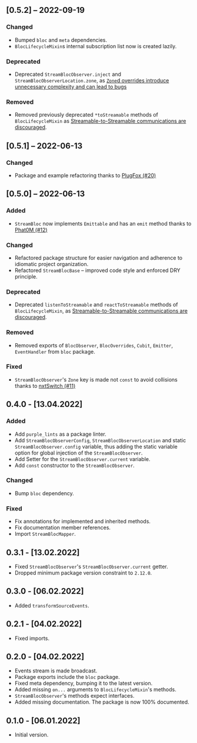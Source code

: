 ## [0.5.2] – 2022-09-19

### Changed
- Bumped `bloc` and `meta` dependencies.
- `BlocLifecycleMixin`s internal subscription list now is created lazily.

### Deprecated
- Deprecated `StreamBlocObserver.inject` and `StreamBlocObserverLocation.zone`, as [`Zone`d overrides introduce unnecessary complexity and can lead to bugs](https://github.com/felangel/bloc/issues/3470)

### Removed
- Removed previously deprecated `*toStreamable` methods of `BlocLifecycleMixin` as [Streamable-to-Streamable communications are discouraged](https://bloclibrary.dev/#/architecture?id=bloc-to-bloc-communication).

## [0.5.1] – 2022-06-13

### Changed
- Package and example refactoring thanks to [PlugFox (#20)](https://github.com/purplenoodlesoop/stream-bloc/pull/20)

## [0.5.0] – 2022-06-13
### Added
- `StreamBloc` now implements `Emittable` and has an `emit` method thanks to [Phat0M (#12)](https://github.com/purplenoodlesoop/stream-bloc/pull/12)

### Changed
- Refactored package structure for easier navigation and adherence to idiomatic project organization.
- Refactored `StreamBlocBase` – improved code style and enforced DRY principle.

### Deprecated
- Deprecated `listenToStreamable` and `reactToStreamable` methods of `BlocLifecycleMixin`, as [Streamable-to-Streamable communications are discouraged](https://bloclibrary.dev/#/architecture?id=bloc-to-bloc-communication).

### Removed
- Removed exports of `BlocObserver`, `BlocOverrides`, `Cubit`, `Emitter`, `EventHandler` from `bloc` package.

### Fixed
- `StreamBlocObserver`'s `Zone` key is made not `const` to avoid collisions thanks to [nxtSwitch (#11)](https://github.com/purplenoodlesoop/stream-bloc/pull/11)

## 0.4.0 - [13.04.2022]

### Added

- Add `purple_lints` as a package linter.
- Add `StreamBlocObserverConfig`, `StreamBlocObserverLocation` and static `StreamBlocObserver.config` variable, thus adding the static variable option for global injection of the `StreamBlocObserver`.
- Add Setter for the `StreamBlocObserver.current` variable.
- Add `const` constructor to the `StreamBlocObserver`.

### Changed

- Bump `bloc` dependency.

### Fixed

- Fix annotations for implemented and inherited methods.
- Fix documentation member references.
- Import `StreamBlocMapper`.

## 0.3.1 - [13.02.2022]

- Fixed `StreamBlocObserver`'s `StreamBlocObserver.current` getter.
- Dropped minimum package version constraint to `2.12.0`.

## 0.3.0 - [06.02.2022]

- Added `transformSourceEvents`.

## 0.2.1 - [04.02.2022]

- Fixed imports.

## 0.2.0 - [04.02.2022]

- Events stream is made broadcast.
- Package exports include the `bloc` package.
- Fixed meta dependency, bumping it to the latest version.
- Added missing `on...` arguments to `BlocLifecycleMixin`'s methods.
- `StreamBlocObserver`'s methods expect interfaces.
- Added missing documentation. The package is now 100% documented.

## 0.1.0 - [06.01.2022]

- Initial version.
